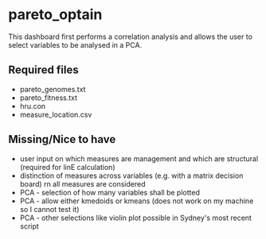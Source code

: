 # pareto_optain
This dashboard first performs a correlation analysis and allows the user to select variables to be analysed in a PCA.
## Required files
* pareto_genomes.txt
* pareto_fitness.txt
* hru.con
* measure_location.csv

## Missing/Nice to have
* user input on which measures are management and which are structural (required for linE calculation)
* distinction of measures across variables (e.g. with a matrix decision board) rn all measures are considered
* PCA - selection of how many variables shall be plotted
* PCA - allow either kmedoids or kmeans (does not work on my machine so I cannot test it)
* PCA - other selections like violin plot possible in Sydney's most recent script